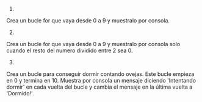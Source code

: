 1.
Crea un bucle for que vaya desde 0 a 9 y muestralo por consola.

2.
Crea un bucle for que vaya desde 0 a 9 y muestralo por consola solo cuando el resto del numero dividido entre 2 sea 0.

3.
Crea un bucle para conseguir dormir contando ovejas. Este bucle empieza en 0 y termina en 10. Muestra por consola un mensaje diciendo 'Intentando dormir' en cada vuelta del bucle y cambia el mensaje en la última vuelta a 'Dormido!'.